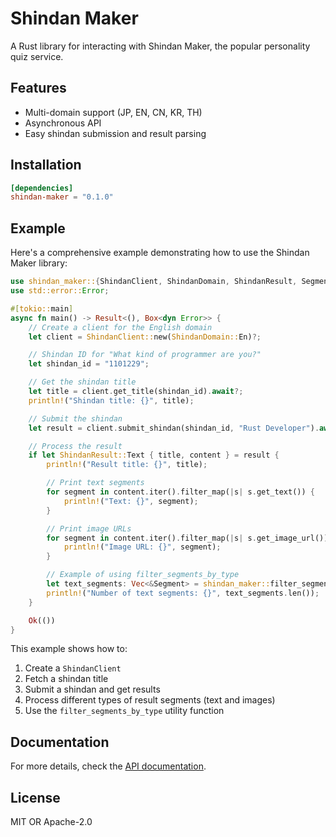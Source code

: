 # Shindan Maker

A Rust library for interacting with Shindan Maker, the popular personality quiz service.

## Features

- Multi-domain support (JP, EN, CN, KR, TH)
- Asynchronous API
- Easy shindan submission and result parsing

## Installation

```toml
[dependencies]
shindan-maker = "0.1.0"
```

## Example

Here's a comprehensive example demonstrating how to use the Shindan Maker library:

```rust
use shindan_maker::{ShindanClient, ShindanDomain, ShindanResult, Segment};
use std::error::Error;

#[tokio::main]
async fn main() -> Result<(), Box<dyn Error>> {
    // Create a client for the English domain
    let client = ShindanClient::new(ShindanDomain::En)?;

    // Shindan ID for "What kind of programmer are you?"
    let shindan_id = "1101229";

    // Get the shindan title
    let title = client.get_title(shindan_id).await?;
    println!("Shindan title: {}", title);

    // Submit the shindan
    let result = client.submit_shindan(shindan_id, "Rust Developer").await?;

    // Process the result
    if let ShindanResult::Text { title, content } = result {
        println!("Result title: {}", title);

        // Print text segments
        for segment in content.iter().filter_map(|s| s.get_text()) {
            println!("Text: {}", segment);
        }

        // Print image URLs
        for segment in content.iter().filter_map(|s| s.get_image_url()) {
            println!("Image URL: {}", segment);
        }

        // Example of using filter_segments_by_type
        let text_segments: Vec<&Segment> = shindan_maker::filter_segments_by_type(&content, "text");
        println!("Number of text segments: {}", text_segments.len());
    }

    Ok(())
}
```

This example shows how to:

1. Create a `ShindanClient`
2. Fetch a shindan title
3. Submit a shindan and get results
4. Process different types of result segments (text and images)
5. Use the `filter_segments_by_type` utility function

## Documentation

For more details, check the [API documentation](https://docs.rs/shindan-maker).

## License

MIT OR Apache-2.0
